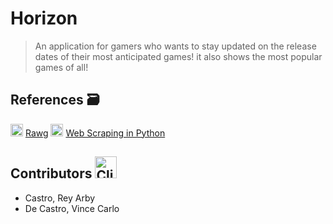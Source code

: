 # Horizon
> An application for gamers who wants to stay updated on the release dates of their most anticipated games!
it also shows the most popular games of all!

## References :card_file_box:

<img src="https://github.com/Vince9090/First-Repository/assets/143236024/4a64f7f1-ad4c-4337-be1b-eeca2f86d98c" alt = "Rawg Logo" width="20" height="20"> [Rawg](https://rawg.io/)
<img src="https://github.com/college-of-mary-immaculate/Game-Schedule-App/assets/143236024/8af9bf7f-9fd4-48e5-a43f-f9e13e0d76f9" alt = "Rawg Logo" width="20" height="20"> [Web Scraping in Python](https://youtu.be/bargNl2WeN4?si=XM9B7MSq2PSU-kuj)
## Contributors <img src="https://raw.githubusercontent.com/Tarikul-Islam-Anik/Animated-Fluent-Emojis/master/Emojis/Food/Clinking%20Beer%20Mugs.png" alt="Clinking Beer Mugs" width="35" height="35" />
- Castro, Rey Arby
- De Castro, Vince Carlo
